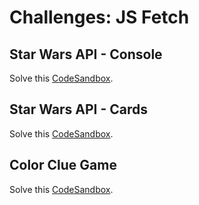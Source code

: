 # Challenges: JS Fetch

## Star Wars API - Console

Solve this
[CodeSandbox](https://codesandbox.io/s/github/neuefische/web-exercises/tree/main/sessions/js-fetch/star-wars-console?file=/README.md).

## Star Wars API - Cards

Solve this
[CodeSandbox](https://codesandbox.io/s/github/neuefische/web-exercises/tree/main/sessions/js-fetch/star-wars?file=/README.md).

## Color Clue Game

Solve this
[CodeSandbox](https://codesandbox.io/s/github/neuefische/web-exercises/tree/main/sessions/js-fetch/color-clue?file=/README.md).
